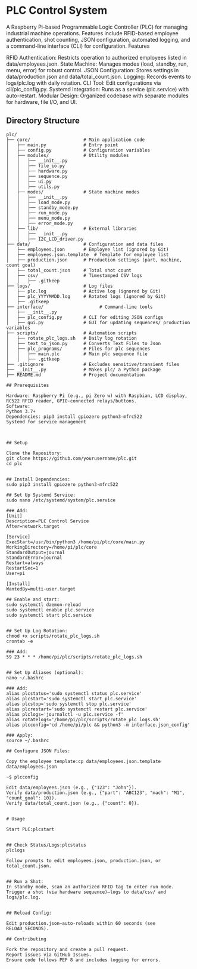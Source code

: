 # PLC Control System
A Raspberry Pi-based Programmable Logic Controller (PLC) for managing industrial machine operations. Features include RFID-based employee authentication, shot counting, JSON configuration, automated logging, and a command-line interface (CLI) for configuration.
Features

RFID Authentication: Restricts operation to authorized employees listed in data/employees.json.
State Machine: Manages modes (load, standby, run, menu, error) for robust control.
JSON Configuration: Stores settings in data/production.json and data/total_count.json.
Logging: Records events to logs/plc.log with daily rotation.
CLI Tool: Edit configurations via cli/plc_config.py.
Systemd Integration: Runs as a service (plc.service) with auto-restart.
Modular Design: Organized codebase with separate modules for hardware, file I/O, and UI.


## Directory Structure
```plaintext
plc/
├── core/                    # Main application code
│   ├── main.py              # Entry point
│   ├── config.py            # Configuration variables
│   ├── modules/             # Utility modules
│   │   ├── __init__.py
│   │   ├── file_io.py
│   │   ├── hardware.py
│   │   ├── sequence.py
│   │   ├── ui.py
│   │   ├── utils.py
│   ├── modes/               # State machine modes
│   │   ├── __init__.py
│   │   ├── load_mode.py
│   │   ├── standby_mode.py
│   │   ├── run_mode.py
│   │   ├── menu_mode.py
│   │   ├── error_mode.py
│   ├── lib/                 # External libraries
│   │   ├── __init__.py
│   │   ├── I2C_LCD_driver.py
├── data/                    # Configuration and data files
│   ├── employees.json       # Employee list (ignored by Git)
│   ├── employees.json.template  # Template for employee list
│   ├── production.json      # Production settings (part, machine, count goal)
│   ├── total_count.json     # Total shot count
│   ├── csv/                 # Timestamped CSV logs
│   │   ├── .gitkeep
├── logs/                    # Log files
│   ├── plc.log              # Active log (ignored by Git)
│   ├── plc_YYYYMMDD.log     # Rotated logs (ignored by Git)
│   ├── .gitkeep
├── interface/                     # Command-line tools
│   ├── __init__.py
│   ├── plc_config.py        # CLI for editing JSON configs
│   ├── gui.py               # GUI for updating sequences/ production variables
├── scripts/                 # Automation scripts
│   ├── rotate_plc_logs.sh   # Daily log rotation
│   ├── text_to_json.py      # Converts Text Files to Json
│   ├── plc_programs/        # Files for plc sequences
│   │   ├── main.plc         # Main plc sequence file
│   │   ├── .gitkeep
├── .gitignore               # Excludes sensitive/transient files
├── __init__.py              # Makes plc/ a Python package
├── README.md                # Project documentation

## Prerequisites

Hardware: Raspberry Pi (e.g., pi Zero w) with Raspbian, LCD display, RC522 RFID reader, GPIO-connected relays/buttons.
Software:
Python 3.7+
Dependencies: pip3 install gpiozero python3-mfrc522
Systemd for service management



## Setup

Clone the Repository:
git clone https://github.com/yourusername/plc.git
cd plc


## Install Dependencies:
sudo pip3 install gpiozero python3-mfrc522

## Set Up Systemd Service:
sudo nano /etc/systemd/system/plc.service

### Add:
[Unit]
Description=PLC Control Service
After=network.target

[Service]
ExecStart=/usr/bin/python3 /home/pi/plc/core/main.py
WorkingDirectory=/home/pi/plc/core
StandardOutput=journal
StandardError=journal
Restart=always
RestartSec=1
User=pi

[Install]
WantedBy=multi-user.target

## Enable and start:
sudo systemctl daemon-reload
sudo systemctl enable plc.service
sudo systemctl start plc.service


## Set Up Log Rotation:
chmod +x scripts/rotate_plc_logs.sh
crontab -e

### Add:
59 23 * * * /home/pi/plc/scripts/rotate_plc_logs.sh


## Set Up Aliases (optional):
nano ~/.bashrc

### Add:
alias plcstatus='sudo systemctl status plc.service'
alias plcstart='sudo systemctl start plc.service'
alias plcstop='sudo systemctl stop plc.service'
alias plcrestart='sudo systemctl restart plc.service'
alias plclogs='journalctl -u plc.service -f'
alias rotatelogs='/home/pi/plc/scripts/rotate_plc_logs.sh'
alias plcconfig='cd /home/pi/plc && python3 -m interface.json_config'

### Apply:
source ~/.bashrc

## Configure JSON Files:

Copy the employee template:cp data/employees.json.template data/employees.json

~$ plcconfig

Edit data/employees.json (e.g., {"123": "John"}).
Verify data/production.json (e.g., {"part": "ABC123", "mach": "M1", "count_goal": 10}).
Verify data/total_count.json (e.g., {"count": 0}).


# Usage

Start PLC:plcstart


## Check Status/Logs:plcstatus
plclogs

Follow prompts to edit employees.json, production.json, or total_count.json.


## Run a Shot:
In standby mode, scan an authorized RFID tag to enter run mode.
Trigger a shot (via hardware sequence)—logs to data/csv/ and logs/plc.log.


## Reload Config: 

Edit production.json—auto-reloads within 60 seconds (see RELOAD_SECONDS).

## Contributing

Fork the repository and create a pull request.
Report issues via GitHub Issues.
Ensure code follows PEP 8 and includes logging for errors.

